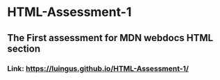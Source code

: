 # HTML-Assessment-1
## The First assessment for MDN webdocs HTML section
### Link: https://luingus.github.io/HTML-Assessment-1/
